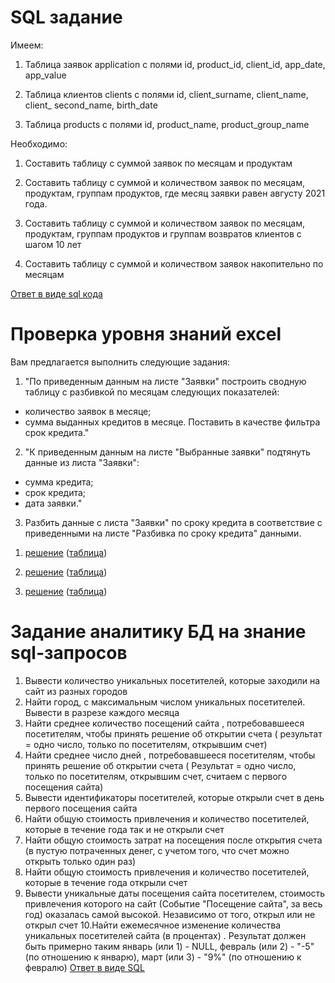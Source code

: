 # SQL задание
Имеем:

1. Таблица заявок application с полями id, product_id, client_id, app_date, app_value

2. Таблица клиентов clients с полями id, client_surname, client_name, client_ second_name, birth_date

3. Таблица products с полями id, product_name, product_group_name

Необходимо:

1. Составить таблицу с суммой заявок по месяцам и продуктам

2. Составить таблицу с суммой и количеством заявок по месяцам, продуктам, группам продуктов, где месяц заявки равен августу 2021 года.

3. Составить таблицу с суммой и количеством заявок по месяцам, продуктам, группам продуктов и группам возвратов клиентов с шагом 10 лет

4. Составить таблицу с суммой и количеством заявок накопительно по месяцам

[Ответ в виде sql кода](https://github.com/EsSanches/DE-step/blob/main/test_ab_bank/Script-2.sql)


# Проверка уровня знаний excel 

Вам предлагается выполнить следующие задания:
1. "По приведенным данным на листе "Заявки" построить сводную таблицу с разбивкой по месяцам следующих показателей:
- количество заявок в месяце;
- сумма выданных кредитов в месяце.
Поставить в качестве фильтра срок кредита."
2. "К приведенным данным на листе "Выбранные заявки" подтянуть данные из листа "Заявки":
- сумма кредита;
- срок кредита;
- дата заявки."
3. Разбить данные с листа "Заявки" по сроку кредита в соответствие с приведенными на листе "Разбивка по сроку кредита" данными.
  
1) [решение](https://github.com/EsSanches/DE-step/blob/main/test_ab_bank/Test_ab_bank_1.ipynb)
   ([таблица](https://github.com/EsSanches/DE-step/blob/main/test_ab_bank/%D0%BA%D0%BE%D0%BB-%D0%B2%D0%BE%20%D0%B8%20%D1%81%D1%83%D0%BC%D0%BC%D0%B0%20%D0%BA%D1%80%D0%B5%D0%B4%D0%B8%D1%82%D0%BE%D0%B2_1.xlsx))

3) [решение](https://github.com/EsSanches/DE-step/blob/main/test_ab_bank/test_ab_bank_2.ipynb)
   ([таблица](https://github.com/EsSanches/DE-step/blob/main/test_ab_bank/test_ab_bank_2.ipynb))
   
5) [решение](https://github.com/EsSanches/DE-step/blob/main/test_ab_bank/test_ab_bank_3.ipynb)
   ([таблица](https://github.com/EsSanches/DE-step/blob/main/test_ab_bank/%D0%A0%D0%B0%D0%B7%D0%B1%D0%B8%D0%B2%D0%BA%D0%B0%20%D0%BF%D0%BE%20%D1%81%D1%80%D0%BE%D0%BA%D1%83_3.xlsx))


# Задание аналитику БД на знание sql-запросов

1. Вывести количество уникальных посетителей, которые заходили на сайт из разных городов
2. Найти город, с максимальным числом уникальных посетителей. Вывести в разрезе каждого
месяца
3. Найти среднее количество посещений сайта , потребовавшееся посетителям, чтобы принять
решение об открытии счета ( результат = одно число, только по посетителям, открывшим счет)
4. Найти среднее число дней , потребовавшееся посетителям, чтобы принять решение об
открытии счета ( Результат = одно число, только по посетителям, открывшим счет, считаем с
первого посещения сайта)
5. Вывести идентификаторы посетителей, которые открыли счет в день первого посещения сайта
6. Найти общую стоимость привлечения и количество посетителей, которые в течение года так и
не открыли счет
7. Найти общую стоимость затрат на посещения после открытия счета (в пустую потраченных
денег, с учетом того, что счет можно открыть только один раз)
8. Найти общую стоимость привлечения и количество посетителей, которые в течение года
открыли счет
9. Вывести уникальные даты посещения сайта посетителем, стоимость привлечения которого на
сайт (Событие "Посещение сайта", за весь год) оказалась самой высокой. Независимо от того,
открыл или не открыл счет
10.Найти ежемесячное изменение количества уникальных посетителей сайта (в процентах) .
Результат должен быть примерно таким январь (или 1) - NULL, февраль (или 2) - "-5" (по
отношению к январю), март (или 3) - "9%" (по отношению к февралю)
[Ответ в виде SQL](https://github.com/EsSanches/DE-step/blob/main/test_ab_bank/Script-test.sql)
   
